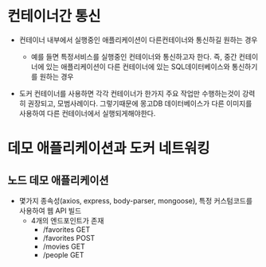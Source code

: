 # 컨테이너간 통신

- 컨테이너 내부에서 실행중인 애플리케이션이 다른컨테이너와 통신하길 원하는 경우

  - 예를 들면 특정서비스를 실행중인 컨테이너와 통신하고자 한다. 즉, 중간 컨테이너에 있는 애플리케이션이 다른 컨테이너에 있는 SQL데이터베이스와 통신하기를 원하는 경우

- 도커 컨테이너를 사용하면 각각 컨테이너가 한가지 주요 작업만 수행하는것이 강력히 권장되고, 모범사례이다. 그렇기때문에 몽고DB 데이터베이스가 다른 이미지를 사용하여 다른 컨테이너에서 실행되게해야한다.

# 데모 애플리케이션과 도커 네트워킹

## 노드 데모 애플리케이션

- 몇가지 종속성(axios, express, body-parser, mongoose), 특정 커스텀코드를 사용하여 웹 API 빌드
  - 4개의 엔드포인트가 존재
    - /favorites GET
    - /favorites POST
    - /movies GET
    - /people GET
